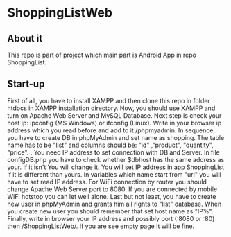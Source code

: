 # ShoppingListWeb
## About it
This repo is part of project which main part is Android App in repo ShoppingList.
## Start-up
First of all, you have to install XAMPP and then clone this repo in folder htdocs in XAMPP installation directory. Now, you should use XAMPP and turn on Apache Web Server and MySQL Database. Next step is check your host ip: ipconfig (MS Windows) or ifconfig (Linux). Write in your browser ip address which you read before and add to it /phpmyadmin.
In sequence, you have to create DB in phpMyAdmin and set name as shopping. The table name has to be "list" and columns should be: "id" ,"product", "quantity", "price".
. You need IP address to set connection with DB and Server. In file configDB.php you have to check whether $dbhost has the same address as your. If it isn't You will change it. 
You will set IP address in app ShoppingList if it is different than yours. In variables which name start from "url" you will have to set read IP address.
For WiFi connection by router you should change Apache Web Server port to 8080. If you are connected by mobile WiFi hotstop you can let well alone.
Last but not least, you have to create new user in phpMyAdmin and grants him all rights to "list" database. When you create new user you should remember that set host name as "IP%".
Finally, write in browser your IP address and possibly port (:8080 or :80) then /ShoppingListWeb/. If you are see empty page It will be fine.
